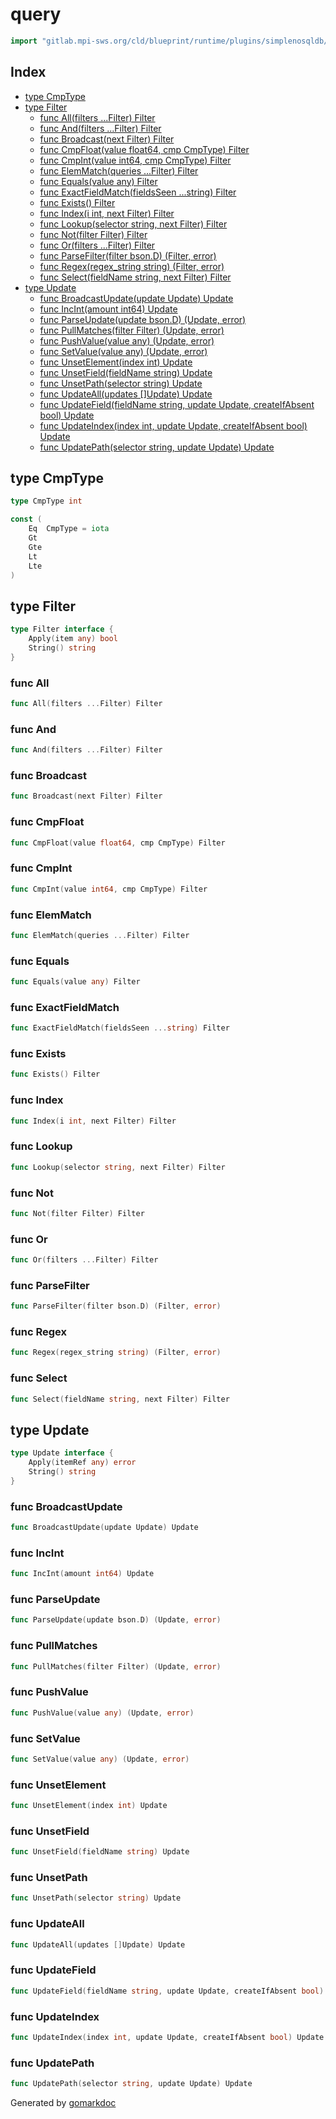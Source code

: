 <!-- Code generated by gomarkdoc. DO NOT EDIT -->

# query

```go
import "gitlab.mpi-sws.org/cld/blueprint/runtime/plugins/simplenosqldb/query"
```

## Index

- [type CmpType](<#CmpType>)
- [type Filter](<#Filter>)
  - [func All\(filters ...Filter\) Filter](<#All>)
  - [func And\(filters ...Filter\) Filter](<#And>)
  - [func Broadcast\(next Filter\) Filter](<#Broadcast>)
  - [func CmpFloat\(value float64, cmp CmpType\) Filter](<#CmpFloat>)
  - [func CmpInt\(value int64, cmp CmpType\) Filter](<#CmpInt>)
  - [func ElemMatch\(queries ...Filter\) Filter](<#ElemMatch>)
  - [func Equals\(value any\) Filter](<#Equals>)
  - [func ExactFieldMatch\(fieldsSeen ...string\) Filter](<#ExactFieldMatch>)
  - [func Exists\(\) Filter](<#Exists>)
  - [func Index\(i int, next Filter\) Filter](<#Index>)
  - [func Lookup\(selector string, next Filter\) Filter](<#Lookup>)
  - [func Not\(filter Filter\) Filter](<#Not>)
  - [func Or\(filters ...Filter\) Filter](<#Or>)
  - [func ParseFilter\(filter bson.D\) \(Filter, error\)](<#ParseFilter>)
  - [func Regex\(regex\_string string\) \(Filter, error\)](<#Regex>)
  - [func Select\(fieldName string, next Filter\) Filter](<#Select>)
- [type Update](<#Update>)
  - [func BroadcastUpdate\(update Update\) Update](<#BroadcastUpdate>)
  - [func IncInt\(amount int64\) Update](<#IncInt>)
  - [func ParseUpdate\(update bson.D\) \(Update, error\)](<#ParseUpdate>)
  - [func PullMatches\(filter Filter\) \(Update, error\)](<#PullMatches>)
  - [func PushValue\(value any\) \(Update, error\)](<#PushValue>)
  - [func SetValue\(value any\) \(Update, error\)](<#SetValue>)
  - [func UnsetElement\(index int\) Update](<#UnsetElement>)
  - [func UnsetField\(fieldName string\) Update](<#UnsetField>)
  - [func UnsetPath\(selector string\) Update](<#UnsetPath>)
  - [func UpdateAll\(updates \[\]Update\) Update](<#UpdateAll>)
  - [func UpdateField\(fieldName string, update Update, createIfAbsent bool\) Update](<#UpdateField>)
  - [func UpdateIndex\(index int, update Update, createIfAbsent bool\) Update](<#UpdateIndex>)
  - [func UpdatePath\(selector string, update Update\) Update](<#UpdatePath>)


<a name="CmpType"></a>
## type CmpType



```go
type CmpType int
```

<a name="Eq"></a>

```go
const (
    Eq  CmpType = iota
    Gt
    Gte
    Lt
    Lte
)
```

<a name="Filter"></a>
## type Filter



```go
type Filter interface {
    Apply(item any) bool
    String() string
}
```

<a name="All"></a>
### func All

```go
func All(filters ...Filter) Filter
```



<a name="And"></a>
### func And

```go
func And(filters ...Filter) Filter
```



<a name="Broadcast"></a>
### func Broadcast

```go
func Broadcast(next Filter) Filter
```



<a name="CmpFloat"></a>
### func CmpFloat

```go
func CmpFloat(value float64, cmp CmpType) Filter
```



<a name="CmpInt"></a>
### func CmpInt

```go
func CmpInt(value int64, cmp CmpType) Filter
```



<a name="ElemMatch"></a>
### func ElemMatch

```go
func ElemMatch(queries ...Filter) Filter
```



<a name="Equals"></a>
### func Equals

```go
func Equals(value any) Filter
```



<a name="ExactFieldMatch"></a>
### func ExactFieldMatch

```go
func ExactFieldMatch(fieldsSeen ...string) Filter
```



<a name="Exists"></a>
### func Exists

```go
func Exists() Filter
```



<a name="Index"></a>
### func Index

```go
func Index(i int, next Filter) Filter
```



<a name="Lookup"></a>
### func Lookup

```go
func Lookup(selector string, next Filter) Filter
```



<a name="Not"></a>
### func Not

```go
func Not(filter Filter) Filter
```



<a name="Or"></a>
### func Or

```go
func Or(filters ...Filter) Filter
```



<a name="ParseFilter"></a>
### func ParseFilter

```go
func ParseFilter(filter bson.D) (Filter, error)
```



<a name="Regex"></a>
### func Regex

```go
func Regex(regex_string string) (Filter, error)
```



<a name="Select"></a>
### func Select

```go
func Select(fieldName string, next Filter) Filter
```



<a name="Update"></a>
## type Update



```go
type Update interface {
    Apply(itemRef any) error
    String() string
}
```

<a name="BroadcastUpdate"></a>
### func BroadcastUpdate

```go
func BroadcastUpdate(update Update) Update
```



<a name="IncInt"></a>
### func IncInt

```go
func IncInt(amount int64) Update
```



<a name="ParseUpdate"></a>
### func ParseUpdate

```go
func ParseUpdate(update bson.D) (Update, error)
```



<a name="PullMatches"></a>
### func PullMatches

```go
func PullMatches(filter Filter) (Update, error)
```



<a name="PushValue"></a>
### func PushValue

```go
func PushValue(value any) (Update, error)
```



<a name="SetValue"></a>
### func SetValue

```go
func SetValue(value any) (Update, error)
```



<a name="UnsetElement"></a>
### func UnsetElement

```go
func UnsetElement(index int) Update
```



<a name="UnsetField"></a>
### func UnsetField

```go
func UnsetField(fieldName string) Update
```



<a name="UnsetPath"></a>
### func UnsetPath

```go
func UnsetPath(selector string) Update
```



<a name="UpdateAll"></a>
### func UpdateAll

```go
func UpdateAll(updates []Update) Update
```



<a name="UpdateField"></a>
### func UpdateField

```go
func UpdateField(fieldName string, update Update, createIfAbsent bool) Update
```



<a name="UpdateIndex"></a>
### func UpdateIndex

```go
func UpdateIndex(index int, update Update, createIfAbsent bool) Update
```



<a name="UpdatePath"></a>
### func UpdatePath

```go
func UpdatePath(selector string, update Update) Update
```



Generated by [gomarkdoc](<https://github.com/princjef/gomarkdoc>)
